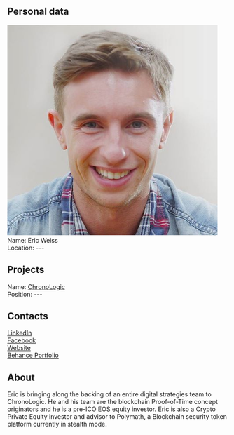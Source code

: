 ## Personal data
![ photo](photo/eric_weiss.jpg)  
Name: Eric Weiss    
Location: ---  
## Projects 
Name: [ChronoLogic](../projects/chronlogic.md)  
Position: ---  
## Contacts
[LinkedIn](https://www.linkedin.com/in/digistrats/)  
[Facebook](https://www.facebook.com/digitalstrategies/)  
[Website](https://digistrats.com/)  
[Behance Portfolio](https://www.behance.net/digitalstrategies)
## About
Eric is bringing along the backing of an entire digital strategies team to ChronoLogic. He and his team are the blockchain Proof-of-Time concept originators and he is a pre-ICO EOS equity investor. Eric is also a Crypto Private Equity investor and advisor to Polymath, a Blockchain security token platform currently in stealth mode.

